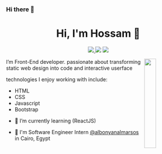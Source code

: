 ### Hi there 👋

<h1 align="center">Hi, I'm Hossam 👋</h1>
<p align="center">
    <a href="https://www.linkedin.com/in/hossam-ahmed-1891bb204/"><img src="https://img.shields.io/badge/linkedin-%230177B5?style=flat&logo=linkedin&logoColor=white"</a>
    <a href="https://twitter.com/hossamofficia1"><img src="https://img.shields.io/badge/twitter-%231FA1F1?style=flat&logo=twitter&logoColor=white"/></a>
    <a href="https://www.instagram.com/hossam1__ahmedd/"><img src="https://img.shields.io/badge/instagram-%23E4415F?style=flat&logo=instagram&logoColor=white"/></a>
  </p>
  
  <img src="https://github.com/mohamedabusrea/mohamedabusrea/blob/master/profile-img.png" align="right" width="25%"/>

  I’m Front-End developer. passionate about transforming static web design into code and interactive userface
  
  technologies I enjoy working with include:
  <ul>
  <li>HTML</li>
  <li>CSS</li>
  <li>Javascript</li>
  <li>Bootstrap</li>
  </ul>
  
- 🌱 I’m currently learning (ReactJS)

- 🔭 I'm Software Engineer Intern [@albonyanalmarsos](https://www.albonyanalmarsos.org/) in Cairo, Egypt

